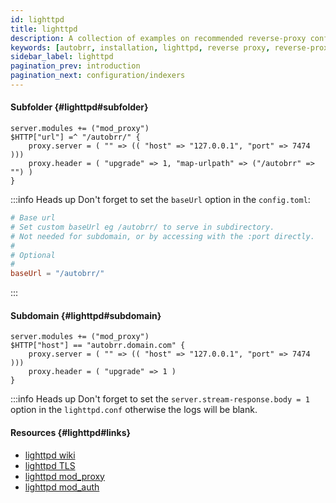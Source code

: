 ```yaml
---
id: lighttpd
title: lighttpd
description: A collection of examples on recommended reverse-proxy configurations for lighttpd.
keywords: [autobrr, installation, lighttpd, reverse proxy, reverse-proxy]
sidebar_label: lighttpd
pagination_prev: introduction
pagination_next: configuration/indexers
---
```


#### Subfolder {#lighttpd#subfolder}

```lighttpd
server.modules += ("mod_proxy")
$HTTP["url"] =^ "/autobrr/" {
    proxy.server = ( "" => (( "host" => "127.0.0.1", "port" => 7474 )))
    proxy.header = ( "upgrade" => 1, "map-urlpath" => ("/autobrr" => "") )
}
```

:::info Heads up
Don't forget to set the `baseUrl` option in the `config.toml`:

```toml
# Base url
# Set custom baseUrl eg /autobrr/ to serve in subdirectory.
# Not needed for subdomain, or by accessing with the :port directly.
#
# Optional
#
baseUrl = "/autobrr/"
```

:::

#### Subdomain {#lighttpd#subdomain}

```lighttpd
server.modules += ("mod_proxy")
$HTTP["host"] == "autobrr.domain.com" {
    proxy.server = ( "" => (( "host" => "127.0.0.1", "port" => 7474 )))
    proxy.header = ( "upgrade" => 1 )
}
```

:::info Heads up
Don't forget to set the `server.stream-response.body = 1` option in the `lighttpd.conf` otherwise the logs will be blank.

#### Resources {#lighttpd#links}

- [lighttpd wiki](https://wiki.lighttpd.net)
- [lighttpd TLS](https://wiki.lighttpd.net/Docs_SSL)
- [lighttpd mod_proxy](https://wiki.lighttpd.net/mod_proxy)
- [lighttpd mod_auth](https://wiki.lighttpd.net/mod_auth)
